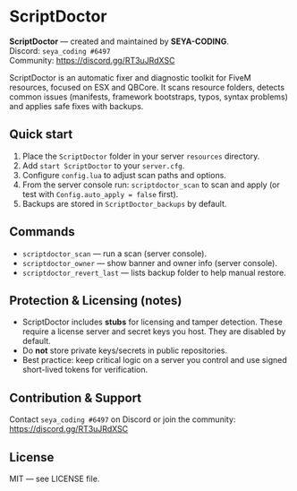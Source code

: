 # ScriptDoctor

**ScriptDoctor** — created and maintained by **SEYA-CODING**.  
Discord: `seya_coding #6497`  
Community: https://discord.gg/RT3uJRdXSC

ScriptDoctor is an automatic fixer and diagnostic toolkit for FiveM resources, focused on ESX and QBCore. It scans resource folders, detects common issues (manifests, framework bootstraps, typos, syntax problems) and applies safe fixes with backups.

## Quick start

1. Place the `ScriptDoctor` folder in your server `resources` directory.  
2. Add `start ScriptDoctor` to your `server.cfg`.  
3. Configure `config.lua` to adjust scan paths and options.  
4. From the server console run: `scriptdoctor_scan` to scan and apply (or test with `Config.auto_apply = false` first).  
5. Backups are stored in `ScriptDoctor_backups` by default.

## Commands

- `scriptdoctor_scan` — run a scan (server console).  
- `scriptdoctor_owner` — show banner and owner info (server console).  
- `scriptdoctor_revert_last` — lists backup folder to help manual restore.

## Protection & Licensing (notes)

- ScriptDoctor includes **stubs** for licensing and tamper detection. These require a license server and secret keys you host. They are disabled by default.
- Do **not** store private keys/secrets in public repositories.
- Best practice: keep critical logic on a server you control and use signed short-lived tokens for verification.

## Contribution & Support

Contact `seya_coding #6497` on Discord or join the community: https://discord.gg/RT3uJRdXSC

## License

MIT — see LICENSE file.
